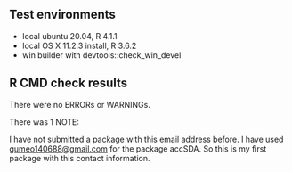 ## Test environments
* local ubuntu 20.04, R 4.1.1
* local OS X 11.2.3 install, R 3.6.2
* win builder with devtools::check_win_devel

## R CMD check results
There were no ERRORs or WARNINGs. 

There was 1 NOTE:

I have not submitted a package with this email address before. I have used
gumeo140688@gmail.com for the package accSDA. So this is my first package with
this contact information.

